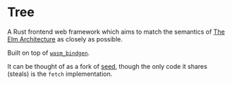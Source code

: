 # Tree

A Rust frontend web framework which aims to match the semantics of
[The Elm Architecture](https://guide.elm-lang.org/architecture/) as closely as possible.

Built on top of [`wasm_bindgen`](https://github.com/rustwasm/wasm-bindgen).

It can be thought of as a fork of [seed](https://github.com/David-OConnor/seed),
though the only code it shares (steals) is the `fetch` implementation.
